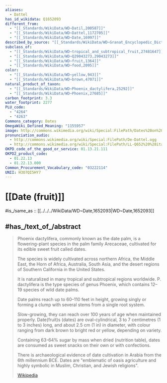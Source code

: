```yaml
---
aliases:
  - Dattel
has_id_wikidata: Q1652093
different_from:
  - "[[_Standards/WikiData/WD~Datil,200587]]"
  - "[[_Standards/WikiData/WD~Dattel,1172705]]"
  - "[[_Standards/WikiData/WD~Date,16997]]"
described_by_source: "[[_Standards/WikiData/WD~Granat_Encyclopedic_Dictionary,4532138]]"
subclass_of:
  - "[[_Standards/WikiData/WD~tropical_and_subtropical_fruit,27481647]]"
  - "[[_Standards/WikiData/WD~Q29043273,29043273]]"
  - "[[_Standards/WikiData/WD~fruit,1364]]"
  - "[[_Standards/WikiData/WD~food,2095]]"
color:
  - "[[_Standards/WikiData/WD~yellow,943]]"
  - "[[_Standards/WikiData/WD~brown,47071]]"
natural_product_of_taxon:
  - "[[_Standards/WikiData/WD~Phoenix_dactylifera,25292]]"
  - "[[_Standards/WikiData/WD~Phoenix,27685]]"
carbon_footprint: 3.3
water_footprint: 2277
PLU_code:
  - "4264"
  - "4263"
Commons_category: Dates
OmegaWiki_Defined_Meaning: "1155957"
image: http://commons.wikimedia.org/wiki/Special:FilePath/Dates%20on%20date%20palm.jpg
pronunciation_audio:
  - http://commons.wikimedia.org/wiki/Special:FilePath/De-Dattel.ogg
  - http://commons.wikimedia.org/wiki/Special:FilePath/LL-Q652%20%28ita%29-Yiyi-dattero.wav
OKPD_code_of_the_good_or_service: 01.13.21.111
OKPD2_product_code:
  - 01.22.13
  - 01.22.13.000
Common_Procurement_Vocabulary_code: "03222114"
UNII: H3O7QI5HY7
---
```


# [[Date (fruit)]] 

#is_/same_as :: [[../../../WikiData/WD~Date,1652093|WD~Date,1652093]] 

## #has_/text_of_/abstract 

> Phoenix dactylifera, commonly known as the date palm, 
> is a flowering-plant species in the palm family Arecaceae, 
> cultivated for its edible sweet fruit called dates. 
> 
> The species is widely cultivated across northern Africa, the Middle East, the Horn of Africa, 
> Australia, South Asia, and the desert regions of Southern California in the United States. 
> 
> It is naturalized in many tropical and subtropical regions worldwide. 
> P. dactylifera is the type species of genus Phoenix, which contains 12–19 species of wild date palms.
>
> Date palms reach up to 60–110 feet in height, growing singly 
> or forming a clump with several stems from a single root system. 
> 
> Slow-growing, they can reach over 100 years of age when maintained properly. 
> Date(fruit)s (dates) are oval-cylindrical, 3 to 7 centimetres (1 to 3 inches) long, 
> and about 2.5 cm (1 in) in diameter, with colour ranging from dark brown to bright red or yellow, 
> depending on variety. 
> 
> Containing 63-64% sugar by mass when dried (nutrition table), 
> dates are consumed as sweet snacks on their own or with confections.
>
> There is archaeological evidence of date cultivation in Arabia from the 6th millennium BCE. 
> Dates are "emblematic of oasis agriculture and highly symbolic in Muslim, Christian, and Jewish religions".
>
> [Wikipedia](https://en.wikipedia.org/wiki/Date%20palm) 

